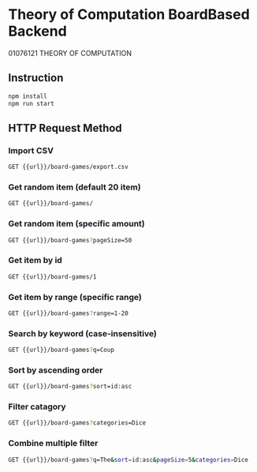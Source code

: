 # Theory of Computation BoardBased Backend
01076121 THEORY OF COMPUTATION

## Instruction
```bash
npm install
npm run start
```

## HTTP Request Method

### Import CSV
```bash
GET {{url}}/board-games/export.csv
```

### Get random item (default 20 item)
```bash
GET {{url}}/board-games/
```

### Get random item (specific amount)
```bash
GET {{url}}/board-games?pageSize=50
```

### Get item by id
```bash
GET {{url}}/board-games/1
```

### Get item by range (specific range)
```bash
GET {{url}}/board-games?range=1-20
```

### Search by keyword (case-insensitive)
```bash
GET {{url}}/board-games?q=Coup
```

### Sort by ascending order
```bash
GET {{url}}/board-games?sort=id:asc
```

### Filter catagory
```bash
GET {{url}}/board-games?categories=Dice
```

### Combine multiple filter
```bash
GET {{url}}/board-games?q=The&sort=id:asc&pageSize=5&categories=Dice
```







